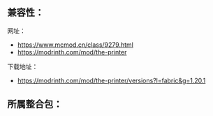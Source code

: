 兼容性：
- 

网址：
- https://www.mcmod.cn/class/9279.html
- https://modrinth.com/mod/the-printer

下载地址：
- https://modrinth.com/mod/the-printer/versions?l=fabric&g=1.20.1

所属整合包：
- 